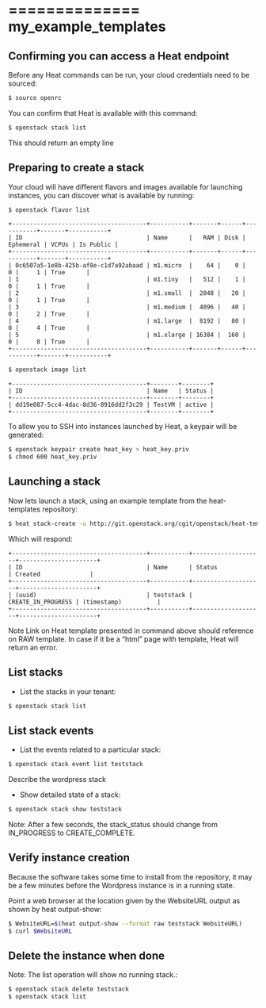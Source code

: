 ==============
my_example_templates
==============

## Confirming you can access a Heat endpoint
Before any Heat commands can be run, your cloud credentials need to be sourced:

```bash
$ source openrc
```
You can confirm that Heat is available with this command:
```bash
$ openstack stack list
```
This should return an empty line

## Preparing to create a stack
Your cloud will have different flavors and images available for launching instances, you can discover what is available by running:

```bash
$ openstack flavor list
```
```
+--------------------------------------+-----------+-------+------+-----------+-------+-----------+
| ID                                   | Name      |   RAM | Disk | Ephemeral | VCPUs | Is Public |
+--------------------------------------+-----------+-------+------+-----------+-------+-----------+
| 0c6507a5-1e8b-425b-af8e-c1d7a92abaad | m1.micro  |    64 |    0 |         0 |     1 | True      |
| 1                                    | m1.tiny   |   512 |    1 |         0 |     1 | True      |
| 2                                    | m1.small  |  2048 |   20 |         0 |     1 | True      |
| 3                                    | m1.medium |  4096 |   40 |         0 |     2 | True      |
| 4                                    | m1.large  |  8192 |   80 |         0 |     4 | True      |
| 5                                    | m1.xlarge | 16384 |  160 |         0 |     8 | True      |
+--------------------------------------+-----------+-------+------+-----------+-------+-----------+
```
```bash
$ openstack image list
```
```
+--------------------------------------+--------+--------+
| ID                                   | Name   | Status |
+--------------------------------------+--------+--------+
| dd19e087-5cc4-4dac-8d36-0916dd2f3c29 | TestVM | active |
+--------------------------------------+--------+--------+
```

To allow you to SSH into instances launched by Heat, a keypair will be generated:
```bash
$ openstack keypair create heat_key > heat_key.priv
$ chmod 600 heat_key.priv
```

## Launching a stack
Now lets launch a stack, using an example template from the heat-templates repository:
```bash
$ heat stack-create -u http://git.openstack.org/cgit/openstack/heat-templates/plain/hot/F20/WordPress_Native.yaml -P key_name=heat_key -P image_id=my-fedora-image -P instance_type=m1.small teststack
```

Which will respond:
```
+--------------------------------------+-----------+--------------------+----------------------+
| ID                                   | Name      | Status             | Created              |
+--------------------------------------+-----------+--------------------+----------------------+
| (uuid)                               | teststack | CREATE_IN_PROGRESS | (timestamp)          |
+--------------------------------------+-----------+--------------------+----------------------+
```
Note Link on Heat template presented in command above should reference on RAW template. In case if it be a “html” page with template, Heat will return an error.

## List stacks

*  List the stacks in your tenant:
```bash
$ openstack stack list
```

## List stack events

*  List the events related to a particular stack:
```bash
$ openstack stack event list teststack
```
Describe the wordpress stack

*  Show detailed state of a stack:
```bash
$ openstack stack show teststack
```
Note: After a few seconds, the stack_status should change from IN_PROGRESS to CREATE_COMPLETE.

## Verify instance creation

Because the software takes some time to install from the repository, it may be a few minutes before the Wordpress instance is in a running state.

Point a web browser at the location given by the WebsiteURL output as shown by heat output-show:
```bash
$ WebsiteURL=$(heat output-show --format raw teststack WebsiteURL)
$ curl $WebsiteURL
```

## Delete the instance when done

Note: The list operation will show no running stack.:
```bash
$ openstack stack delete teststack
$ openstack stack list
```
